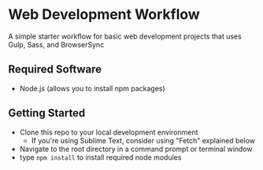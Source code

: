 # Web Development Workflow

A simple starter workflow for basic web development projects that uses Gulp, Sass, and BrowserSync

## Required Software
- Node.js (allows you to install npm packages)

## Getting Started
- Clone this repo to your local development environment
    - If you're using Sublime Text, consider using "Fetch" explained below
- Navigate to the root directory in a command prompt or terminal window
- type <code>npm install</code> to install required node modules

